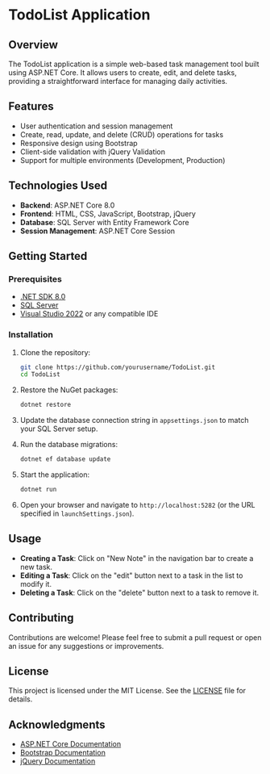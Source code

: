 # TodoList Application

## Overview

The TodoList application is a simple web-based task management tool built using ASP.NET Core. It allows users to create, edit, and delete tasks, providing a straightforward interface for managing daily activities.

## Features

- User authentication and session management
- Create, read, update, and delete (CRUD) operations for tasks
- Responsive design using Bootstrap
- Client-side validation with jQuery Validation
- Support for multiple environments (Development, Production)

## Technologies Used

- **Backend**: ASP.NET Core 8.0
- **Frontend**: HTML, CSS, JavaScript, Bootstrap, jQuery
- **Database**: SQL Server with Entity Framework Core
- **Session Management**: ASP.NET Core Session

## Getting Started

### Prerequisites

- [.NET SDK 8.0](https://dotnet.microsoft.com/download/dotnet/8.0)
- [SQL Server](https://www.microsoft.com/en-us/sql-server/sql-server-downloads)
- [Visual Studio 2022](https://visualstudio.microsoft.com/vs/) or any compatible IDE

### Installation

1. Clone the repository:
   ```bash
   git clone https://github.com/yourusername/TodoList.git
   cd TodoList
   ```

2. Restore the NuGet packages:
   ```bash
   dotnet restore
   ```

3. Update the database connection string in `appsettings.json` to match your SQL Server setup.

4. Run the database migrations:
   ```bash
   dotnet ef database update
   ```

5. Start the application:
   ```bash
   dotnet run
   ```

6. Open your browser and navigate to `http://localhost:5282` (or the URL specified in `launchSettings.json`).

## Usage

- **Creating a Task**: Click on "New Note" in the navigation bar to create a new task.
- **Editing a Task**: Click on the "edit" button next to a task in the list to modify it.
- **Deleting a Task**: Click on the "delete" button next to a task to remove it.

## Contributing

Contributions are welcome! Please feel free to submit a pull request or open an issue for any suggestions or improvements.

## License

This project is licensed under the MIT License. See the [LICENSE](LICENSE) file for details.

## Acknowledgments

- [ASP.NET Core Documentation](https://docs.microsoft.com/en-us/aspnet/core/)
- [Bootstrap Documentation](https://getbootstrap.com/docs/5.1/getting-started/introduction/)
- [jQuery Documentation](https://jquery.com/)
